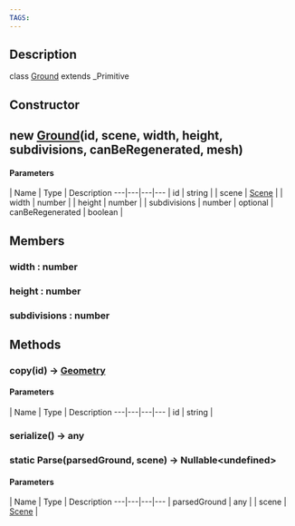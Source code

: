 ```yaml
---
TAGS:
---
```

## Description

class [Ground](/classes/3.1/Ground) extends _Primitive



## Constructor

## new [Ground](/classes/3.1/Ground)(id, scene, width, height, subdivisions, canBeRegenerated, mesh)



#### Parameters
 | Name | Type | Description
---|---|---|---
 | id | string | 
 | scene | [Scene](/classes/3.1/Scene) | 
 | width | number | 
 | height | number | 
 | subdivisions | number | 
optional | canBeRegenerated | boolean | 
## Members

### width : number



### height : number



### subdivisions : number



## Methods

### copy(id) &rarr; [Geometry](/classes/3.1/Geometry)



#### Parameters
 | Name | Type | Description
---|---|---|---
 | id | string | 

### serialize() &rarr; any


### static Parse(parsedGround, scene) &rarr; Nullable&lt;undefined&gt;



#### Parameters
 | Name | Type | Description
---|---|---|---
 | parsedGround | any | 
 | scene | [Scene](/classes/3.1/Scene) | 
